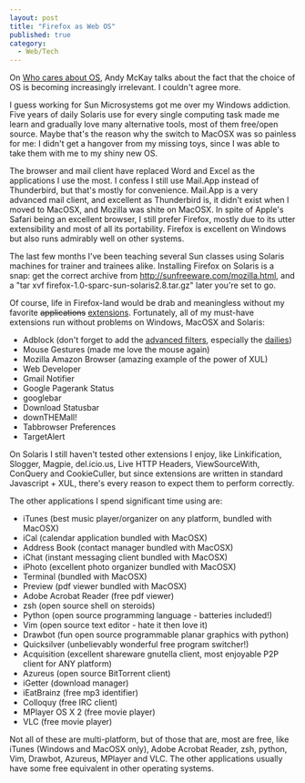 ```yaml
---
layout: post
title: "Firefox as Web OS"
published: true
category:
  - Web/Tech
---
```

<p>On <a title="ZopeZen - Who cares about OS" href="http://www.zopezen.org/Members/andy/news_item.2005-02-15.9124827052">Who cares about OS</a>, Andy McKay talks about the fact that the choice of OS is becoming increasingly irrelevant. I couldn't agree more.</p>

<p>I guess working for Sun Microsystems got me over my Windows addiction. Five years of daily Solaris use for every single computing task made me learn and gradually love many alternative tools, most of them free/open source. Maybe that's the reason why the switch to MacOSX was so painless for me: I didn't get a hangover from my missing toys, since I was able to take them with me to my shiny new OS.</p>

<p>The browser and mail client have replaced Word and Excel as the applications I use the most. I confess I still use Mail.App instead of Thunderbird, but that's mostly for convenience. Mail.App is a very advanced mail client, and excellent as Thunderbird is, it didn't exist when I moved to MacOSX, and Mozilla was shite on MacOSX. In spite of Apple's Safari being an excellent browser, I still
prefer Firefox, mostly due to its utter extensibility and most of all its portability. Firefox is excellent on Windows but also runs admirably well on other systems.</p>

<p>The last few months I've been teaching several Sun classes using Solaris machines for trainer and trainees alike. Installing Firefox on Solaris is a snap: get the correct archive from <a href="http://sunfreeware.com/mozilla.html">http://sunfreeware.com/mozilla.html</a>, and a &quot;tar xvf firefox-1.0-sparc-sun-solaris2.8.tar.gz&quot; later you're set to go.</p>

<p>Of course, life in Firefox-land would be drab and meaningless without my favorite <del>applications</del> <a href="https://update.mozilla.org/extensions/?os=Windows&amp;application=firefox">extensions</a>. Fortunately, all of my must-have extensions run without problems on Windows, MacOSX and Solaris:</p>

<ul><li>Adblock (don't forget to add the <a href="http://aasted.org/adblock/viewtopic.php?t=284">advanced filters</a>, especially the <a href="http://www.geocities.com/pierceive/adblock/">dailies</a>)</li>

<li>Mouse Gestures (made me love the mouse again)</li>

<li>Mozilla Amazon Browser (amazing example of the power of XUL)</li>

<li>Web Developer</li>

<li>Gmail Notifier</li>

<li>Google Pagerank Status</li>

<li>googlebar</li>

<li>Download Statusbar</li>

<li>downTHEMall!</li>

<li>Tabbrowser Preferences</li>

<li>TargetAlert</li></ul>

<p>On Solaris I still haven't tested other extensions I enjoy, like Linkification, Slogger, Magpie, del.icio.us, Live HTTP Headers, ViewSourceWith, ConQuery and CookieCuller, but since extensions are written in standard Javascript + XUL, there's every reason to expect them to perform correctly.</p>

<p>The other applications I spend significant time using are:</p>

<ul><li>iTunes (best music player/organizer on any platform, bundled with MacOSX)<br />
</li>

<li>iCal (calendar application bundled with MacOSX)</li>

<li>Address Book (contact manager bundled with MacOSX)</li>

<li>iChat (instant messaging client bundled with MacOSX)</li>

<li>iPhoto (excellent photo organizer bundled with MacOSX)<br />
</li>

<li>Terminal (bundled with MacOSX)</li>

<li>Preview (pdf viewer bundled with MacOSX)</li>

<li>Adobe Acrobat Reader (free pdf viewer)</li>

<li>zsh (open source shell on steroids)<br />
</li>

<li>Python (open source programming language - batteries included!)<br />
</li>

<li>Vim (open source text editor - hate it then love it)</li>

<li>Drawbot (fun open source programmable planar graphics with python)</li>

<li>Quicksilver (unbelievably wonderful free program switcher!)</li>

<li>Acquisition (excellent shareware gnutella client, most enjoyable P2P client for ANY platform)</li>

<li>Azureus (open source BitTorrent client)</li>

<li>iGetter (download manager)</li>

<li>iEatBrainz (free mp3 identifier)</li>

<li>Colloquy (free IRC client)</li>

<li>MPlayer OS X 2 (free movie player)</li>

<li>VLC (free movie player)</li></ul>

<p>Not all of these are multi-platform, but of those that are, most are free, like iTunes (Windows and MacOSX only), Adobe Acrobat Reader, zsh, python, Vim, Drawbot, Azureus, MPlayer and VLC. The other applications usually have some free equivalent in other operating systems.</p>

